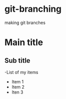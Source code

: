 # git-branching

making git branches

# Main title

## Sub title

-List of my items

- Item 1
- Item 2
- Iten 3
